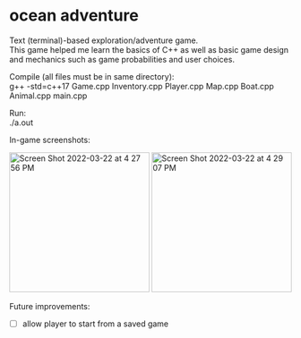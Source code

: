# ocean adventure

Text (terminal)-based exploration/adventure game.  
This game helped me learn the basics of C++ as well as basic game design and mechanics such as game probabilities and user choices.

Compile (all files must be in same directory):   
g++ -std=c++17 Game.cpp Inventory.cpp Player.cpp Map.cpp Boat.cpp Animal.cpp main.cpp  

Run:   
./a.out

In-game screenshots:  

<img width="250" alt="Screen Shot 2022-03-22 at 4 27 56 PM" src="https://user-images.githubusercontent.com/48075045/159587003-782bfadb-a5ca-42bd-a4bd-f566e9ef387d.png"> <img width="250" alt="Screen Shot 2022-03-22 at 4 29 07 PM" src="https://user-images.githubusercontent.com/48075045/159587020-80008611-f6d6-4abe-a2c7-ca1eb2cb6735.png">


Future improvements:
- [ ] allow player to start from a saved game
